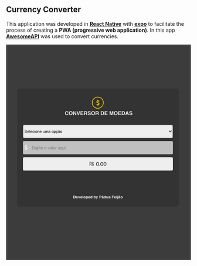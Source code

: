 ## Currency Converter 

This application was developed in __[React Native](https://reactnative.dev/)__ with __[expo](https://expo.io/)__ to facilitate the process of creating a __PWA (progressive web application)__. In this app __[AwesomeAPI](https://docs.awesomeapi.com.br/)__ was used to convert currencies.

![System Exemple](./assets/system.png)